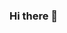 ### Hi there 👋

<!--
**Maitan21/Maitan21** is a ✨ _special_ ✨ repository because its `README.md` (this file) appears on your GitHub profile.

# YoonSang Cho (Maitan21)
I’m Yoonsang Cho, working as a developer and a consultant in Republic of Korea.

I have done a lot of experiences in regards to development, building, and customization. I’m willing to pursue various challenges. I confidently face challenges and solve without hesitation.
I’m always looking for new, exciting experiences.👋💕

## My values
🌟 Expression as authentic self<br>
💖 Safety and trust<br>
🍏 Beginner's mindset and curiosity<br>
🙌 Shared understanding and consensus
🌱 I’m currently learning Cloud (AWS, Azure)

## How I work
My motivations are to stabilize and provide clarity through curiosity. That tends to manifest as creating (hopefully) just enough process. Checklists are my absolute favorite. ✅ If I'm too much in my head, feel free to nudge me to share what's in my brain. 😸

## Get in touch
- Portfolio : https://maitan21.github.io/Portfolio/ <br>
- Personal site: https://katfukui.com/
- Instagram : https://www.instagram.com/j.y.s_94/

<!--

Here are some ideas to get you started:

- 🔭 I’m currently working on ...
- 🌱 I’m currently learning ...
- 👯 I’m looking to collaborate on ...
- 🤔 I’m looking for help with ...
- 💬 Ask me about ...
- 📫 How to reach me: ...
- 😄 Pronouns: ...
- ⚡ Fun fact: ...
-->
